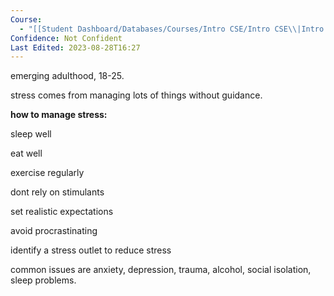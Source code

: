 ```yaml
---
Course:
  - "[[Student Dashboard/Databases/Courses/Intro CSE/Intro CSE\\|Intro CSE]]"
Confidence: Not Confident
Last Edited: 2023-08-28T16:27
---
```

emerging adulthood, 18-25.

  

stress comes from managing lots of things without guidance.

  

**how to manage stress:**

sleep well

eat well

exercise regularly

dont rely on stimulants

set realistic expectations

avoid procrastinating

identify a stress outlet to reduce stress

  

common issues are anxiety, depression, trauma, alcohol, social isolation, sleep problems.